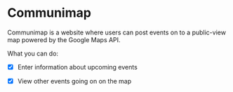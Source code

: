 # Communimap
Communimap is a website where users can post events on to a public-view map powered by the Google Maps API. 

What you can do:
- [x] Enter information about upcoming events
- [x] View other events going on on the map






